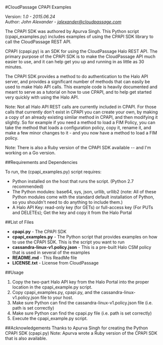 #CloudPassage CPAPI Examples

Version: *1.0 - 2015.06.24*
<br />
Author: *John Alexander* - *jalexander@cloudpassage.com*

The CPAPI SDK was authored by Apurva Singh. This Python script (cpapi_examples.py) includes
examples of using the CPAPI SDK library to call the CloudPassage REST API.

CPAPI (cpapi.py) is an SDK for using the CloudPassage Halo REST API. The primary purpose
of the CPAPI SDK is to make the CloudPassage API much easier to use, and it can help get you up
and running in as little as 30 minutes. 

The CPAPI SDK provides a method to do authentication to the Halo API server, and provides
a significant number of methods that can easily be used to make Halo API calls. 
This example code is heavily documented and meant to serve as a tutorial on how to use CPAPI,
and to help get started very quickly with using the Halo API.

Note: Not all Halo API REST calls are currently included in CPAPI. For those calls that currently don't exist
in CPAPI you can create your own, by making a copy of an already existing similar method in CPAPI, and then
modifying it slightly. So for example if you need a method to load a FIM Policy, you can take the method that loads a
configuration policy, copy it, rename it, and make a few minor changes to it - and you now have a
method to load a FIM policy. 

Note: There is also a Ruby version of the CPAPI SDK available -- and I'm working on a Go version.


##Requirements and Dependencies

To run, the (cpapi_examples.py) script requires:

* Python installed on the host that runs the script. (Python 2.7 recommended)
* The Python modules: base64, sys, json, urllib, urllib2 (note: All of these Python modules come with the standard default installation of Python, so you shouldn't need to do anything to include them.)
* A Halo API Key: read-only key (for GETs) or full-access key (For PUTs and DELETEs); Get the key and copy it from the Halo Portal


##List of Files

* **cpapi.py**  -  The CPAPI SDK
* **cpapi_examples.py**  -  The Python script that provides examples on how to use the CPAPI SDK. This is the script you want to run
* **cassandra-linux-v1.policy.json**  -  This is a pre-built Halo CSM policy that is used in several of the examples
* **README.md**  -  This ReadMe file
* **LICENSE.txt**  -  License from CloudPassage



##Usage

1. Copy the two-part Halo API key from the Halo Portal into the proper location in the cpapi_example.py script.
2. Copy cpapi_examples.py, cpapi.py, and the cassandra-linux-v1.policy.json file to your host.
2. Make sure Python can find the cassandra-linux-v1.policy.json file (i.e. path is set correctly)
3. Make sure Python can find the cpapi.py file (i.e. path is set correctly)
4. Execute the cpapi_example.py script.

##Acknowledgements
Thanks to Apurva Singh for creating the Python CPAPI SDK (cpapi.py)
Note: Apurva wrote a Ruby version of the CPAPI SDK that is also available.
